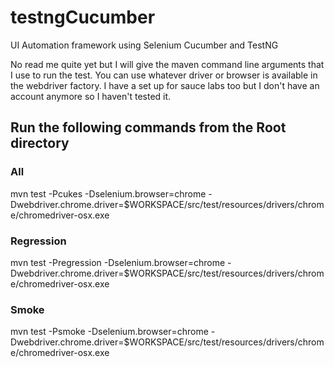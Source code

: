 # testngCucumber
UI Automation framework using Selenium Cucumber and TestNG

No read me quite yet but I will give the maven command line arguments that I use to run the test. You can use whatever driver
or browser is available in the webdriver factory. I have a set up for sauce labs too but I don't have an account anymore
so I haven't tested it.

## Run the following commands from the Root directory

### All

mvn test -Pcukes -Dselenium.browser=chrome 
-Dwebdriver.chrome.driver=$WORKSPACE/src/test/resources/drivers/chrome/chromedriver-osx.exe

### Regression

mvn test -Pregression -Dselenium.browser=chrome 
-Dwebdriver.chrome.driver=$WORKSPACE/src/test/resources/drivers/chrome/chromedriver-osx.exe

### Smoke

mvn test -Psmoke -Dselenium.browser=chrome 
-Dwebdriver.chrome.driver=$WORKSPACE/src/test/resources/drivers/chrome/chromedriver-osx.exe
